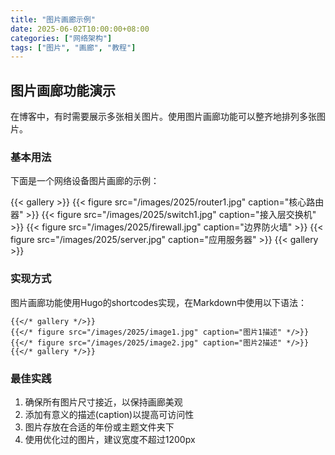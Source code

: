 ```yaml
---
title: "图片画廊示例"
date: 2025-06-02T10:00:00+08:00
categories: ["网络架构"]
tags: ["图片", "画廊", "教程"]
---
```


## 图片画廊功能演示

在博客中，有时需要展示多张相关图片。使用图片画廊功能可以整齐地排列多张图片。

### 基本用法

下面是一个网络设备图片画廊的示例：

{{< gallery >}}
{{< figure src="/images/2025/router1.jpg" caption="核心路由器" >}}
{{< figure src="/images/2025/switch1.jpg" caption="接入层交换机" >}}
{{< figure src="/images/2025/firewall.jpg" caption="边界防火墙" >}}
{{< figure src="/images/2025/server.jpg" caption="应用服务器" >}}
{{< gallery >}}

### 实现方式

图片画廊功能使用Hugo的shortcodes实现，在Markdown中使用以下语法：

```
{{</* gallery */>}}
{{</* figure src="/images/2025/image1.jpg" caption="图片1描述" */>}}
{{</* figure src="/images/2025/image2.jpg" caption="图片2描述" */>}}
{{</* gallery */>}}
```

### 最佳实践

1. 确保所有图片尺寸接近，以保持画廊美观
2. 添加有意义的描述(caption)以提高可访问性
3. 图片存放在合适的年份或主题文件夹下
4. 使用优化过的图片，建议宽度不超过1200px 